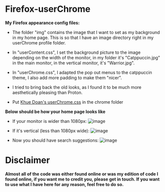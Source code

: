 # Firefox-userChrome
**My Firefox appearance config files:**

* The folder "img" contains the image that I want to set as my background in my home page. This is so that I have an image directory right in my userChrome profile folder.

* In "userContent.css", I set the background picture to the image depending on the width of the monitor, in my folder it's "Catppuccin.jpg" in the main monitor, in the vertical monitor, it's "Warrior.jpg".

* In "userChrome.css", I adapted the pop out menus to the catppuccin theme, I also add more padding to make them "nicer".
* I tried to bring back the old looks, as I found it to be much more aesthetically pleasing than Proton.
* Put [Khue Doan's userChrome.css](https://github.com/khuedoan/one-line-firefox/blob/master/userChrome.css) in the chrome folder



**Below should be how your home page looks like**
* If your monitor is wider than 1080px: ![image](https://user-images.githubusercontent.com/54259825/197147348-b9852d84-08b7-482a-9bee-a052bbb2e543.png)
* If it's vertical (less than 1080px wide): ![image](https://user-images.githubusercontent.com/54259825/197147567-77cda598-28ae-47d7-9c22-58f143b9f1f0.png)


* Now you should have search suggestions: ![image](https://user-images.githubusercontent.com/54259825/197147868-6bcec509-2c13-4a4c-aa78-6fa47b43f76a.png)


# Disclaimer
**Almost all of the code was either found online or was my edition of code I found online, if you want me to credit you, please get in touch. If you want to use what I have here for any reason, feel free to do so.**
